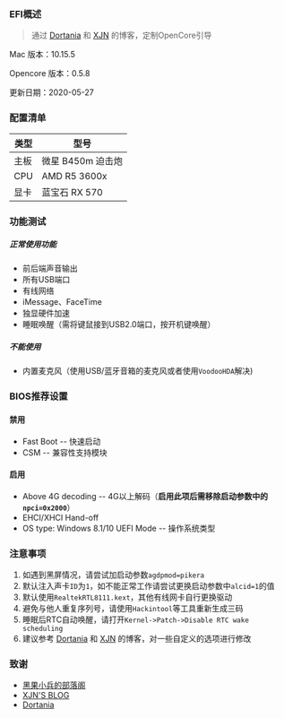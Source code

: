 ### EFI概述

> 通过 [Dortania](https://dortania.github.io/OpenCore-Desktop-Guide/AMD/zen.html) 和 [XJN](https://blog.xjn819.com/?p=543) 的博客，定制OpenCore引导

Mac 版本：10.15.5

Opencore 版本：0.5.8

更新日期：2020-05-27



### 配置清单

| 类型 | 型号              |
| ---- | ----------------- |
| 主板 | 微星 B450m 迫击炮 |
| CPU  | AMD R5 3600x      |
| 显卡 | 蓝宝石 RX 570     |



### 功能测试

##### 正常使用功能

* 前后端声音输出
* 所有USB端口
* 有线网络
* iMessage、FaceTime
* 独显硬件加速
* 睡眠唤醒（需将键鼠接到USB2.0端口，按开机键唤醒）

##### 不能使用

* 内置麦克风（使用USB/蓝牙音箱的麦克风或者使用`VoodooHDA`解决)



### BIOS推荐设置

#### 禁用

* Fast Boot -- 快速启动
* CSM -- 兼容性支持模块

#### 启用

* Above 4G decoding -- 4G以上解码（**启用此项后需移除启动参数中的`npci=0x2000`**）
* EHCI/XHCI Hand-off
* OS type: Windows 8.1/10 UEFI Mode -- 操作系统类型



### 注意事项

1. 如遇到黑屏情况，请尝试加启动参数`agdpmod=pikera`
2. 默认注入声卡`ID`为`1`，如不能正常工作请尝试更换启动参数中`alcid=1`的值
3. 默认使用`RealtekRTL8111.kext`，其他有线网卡自行更换驱动
4. 避免与他人重复序列号，请使用`Hackintool`等工具重新生成三码
5. 睡眠后RTC自动唤醒，请打开`Kernel->Patch->Disable RTC wake scheduling`
6. 建议参考 [Dortania](https://dortania.github.io/OpenCore-Desktop-Guide/AMD/zen.html) 和 [XJN](https://blog.xjn819.com/?p=543) 的博客，对一些自定义的选项进行修改



### 致谢

* [黑果小兵的部落阁](https://blog.daliansky.net)
* [XJN'S BLOG](https://blog.xjn819.com)
* [Dortania](https://dortania.github.io/OpenCore-Desktop-Guide/AMD/zen.html)